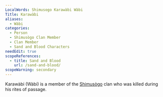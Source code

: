 ```yaml
---
LocalWords: Shimusogo Karawàbi Wàbi
Title: Karawàbi
aliases:
  - Wàbi
categories:
  - Person
  - Shimusògo Clan Member
  - Clan Member
  - Sand and Blood Characters
needEdit: true
scopeReferences:
  - title: Sand and Blood
    url: /sand-and-blood/
scopeWarning: secondary
---
```


Karawàbi (Wàbi) is a member of the [Shimusògo]() clan who was killed during his rites of passage.

